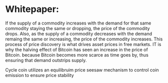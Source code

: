 # Whitepaper:

If the supply of a commodity increases with the demand for that same commodity staying the same or dropping,
the price of the commodity drops. Also, as the supply of a commodity decreases with the demand remaing the same or increasing,
the price of the commodity increases. This process of price discovery is what drives asset prices in free markets.
IT is why the halving effect of Bitcoin has seen an increase in the price of Bitcoin. because Bitcoin becomes more scarce as time goes
by, thus ensuring that demand outstrips supply.

Cycle coin utilizes an equilibruim price seesaw mechanism to control coin emission to ensure price stability
